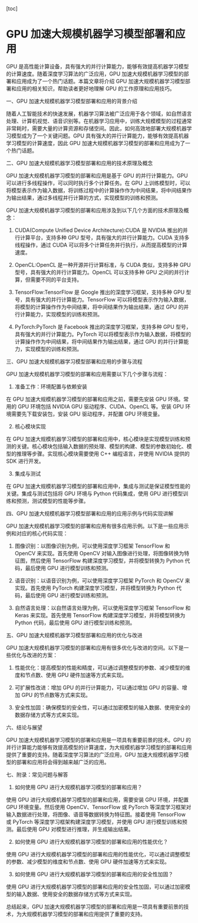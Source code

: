 
[toc]                    
                
                
GPU 加速大规模机器学习模型部署和应用
=================================================

GPU 是高性能计算设备，具有强大的并行计算能力，能够有效提高机器学习模型的计算速度。随着深度学习算法的广泛应用，GPU 加速大规模机器学习模型的部署和应用成为了一个热门话题。本篇文章将介绍 GPU 加速大规模机器学习模型部署和应用的相关知识，帮助读者更好地理解 GPU 的工作原理和应用技巧。

一、GPU 加速大规模机器学习模型部署和应用的背景介绍

随着人工智能技术的快速发展，机器学习算法被广泛应用于各个领域，如自然语言处理、计算机视觉、语音识别等。在机器学习应用中，训练大规模模型的过程通常非常耗时，需要大量的计算资源和存储空间。因此，如何高效地部署大规模机器学习模型成为了一个关键问题。GPU 具有强大的并行计算能力，能够有效提高机器学习模型的计算速度，因此 GPU 加速大规模机器学习模型的部署和应用成为了一个热门话题。

二、GPU 加速大规模机器学习模型部署和应用的技术原理及概念

GPU 加速大规模机器学习模型的部署和应用是基于 GPU 的并行计算能力。GPU 可以进行多线程操作，可以同时执行多个计算任务。在 GPU 上训练模型时，可以将模型表示作为输入数据，将训练过程中的计算操作作为中间结果，将中间结果作为输出结果，通过多线程并行计算的方式，实现模型的训练和预测。

GPU 加速大规模机器学习模型的部署和应用涉及到以下几个方面的技术原理及概念：

1. CUDA(Compute Unified Device Architecture):CUDA 是 NVIDIA 推出的并行计算平台，支持多种 GPU 型号，具有强大的并行计算能力。CUDA 支持多线程操作，通过 CUDA 可以将多个计算任务并行执行，从而提高模型的计算速度。

2. OpenCL:OpenCL 是一种开源并行计算标准，与 CUDA 类似，支持多种 GPU 型号，具有强大的并行计算能力。OpenCL 可以支持多种 GPU 之间的并行计算，但需要不同的平台支持。

3. TensorFlow:TensorFlow 是 Google 推出的深度学习框架，支持多种 GPU 型号，具有强大的并行计算能力。TensorFlow 可以将模型表示作为输入数据，将模型的计算操作作为中间结果，将中间结果作为输出结果，通过 GPU 的并行计算能力，实现模型的训练和预测。

4. PyTorch:PyTorch 是 Facebook 推出的深度学习框架，支持多种 GPU 型号，具有强大的并行计算能力。PyTorch 可以将模型表示作为输入数据，将模型的计算操作作为中间结果，将中间结果作为输出结果，通过 GPU 的并行计算能力，实现模型的训练和预测。

三、GPU 加速大规模机器学习模型部署和应用的步骤与流程

GPU 加速大规模机器学习模型的部署和应用需要以下几个步骤与流程：

1. 准备工作：环境配置与依赖安装

在 GPU 加速大规模机器学习模型的部署和应用之前，需要先安装 GPU 环境。常用的 GPU 环境包括 NVIDIA GPU 驱动程序、CUDA、OpenCL 等。安装 GPU 环境需要先下载安装包，安装 GPU 驱动程序，并配置 GPU 环境变量。

2. 核心模块实现

在 GPU 加速大规模机器学习模型的部署和应用中，核心模块是实现模型训练和预测的关键。核心模块包括输入数据的预处理、模型的构建、模型的参数初始化、模型的推理等步骤。实现核心模块需要使用 C++ 编程语言，并使用 NVIDIA 提供的 SDK 进行开发。

3. 集成与测试

在 GPU 加速大规模机器学习模型的部署和应用中，集成与测试是保证模型性能的关键。集成与测试包括将 GPU 环境与 Python 代码集成，使用 GPU 进行模型训练和预测，测试模型的性能等步骤。

四、GPU 加速大规模机器学习模型部署和应用的应用示例与代码实现讲解

GPU 加速大规模机器学习模型的部署和应用有很多应用示例。以下是一些应用示例和对应的核心代码实现：

1. 图像识别：以图像识别为例，可以使用深度学习框架 TensorFlow 和 OpenCV 来实现。首先使用 OpenCV 对输入图像进行处理，将图像转换为特征图，然后使用 TensorFlow 构建深度学习模型，并将模型转换为 Python 代码，最后使用 GPU 进行模型训练和预测。

2. 语音识别：以语音识别为例，可以使用深度学习框架 PyTorch 和 OpenCV 来实现。首先使用 PyTorch 构建深度学习模型，并将模型转换为 Python 代码，最后使用 GPU 进行模型训练和预测。

3. 自然语言处理：以自然语言处理为例，可以使用深度学习框架 TensorFlow 和 Keras 来实现。首先使用 TensorFlow 构建深度学习模型，并将模型转换为 Python 代码，最后使用 GPU 进行模型训练和预测。

五、GPU 加速大规模机器学习模型部署和应用的优化与改进

GPU 加速大规模机器学习模型的部署和应用有很多优化与改进的空间。以下是一些优化与改进的方案：

1. 性能优化：提高模型的性能和精度，可以通过调整模型的参数、减少模型的维度和节点数、使用 GPU 硬件加速等方式来实现。

2. 可扩展性改进：增加 GPU 的并行计算能力，可以通过增加 GPU 的容量、增加 GPU 的节点数等方式来实现。

3. 安全性加固：确保模型的安全性，可以通过加密模型的输入数据、使用安全的数据存储方式等方式来实现。

六、结论与展望

GPU 加速大规模机器学习模型的部署和应用是一项具有重要前景的技术。GPU 的并行计算能力能够有效提高模型的计算速度，为大规模机器学习模型的部署和应用提供了重要的支持。随着深度学习算法的广泛应用，GPU 加速大规模机器学习模型的部署和应用将会得到越来越广泛的应用。

七、附录：常见问题与解答

1. 如何使用 GPU 进行大规模机器学习模型的部署和应用？

使用 GPU 进行大规模机器学习模型的部署和应用，需要安装 GPU 环境，并配置 GPU 环境变量。然后使用 OpenCV、TensorFlow 或 PyTorch 等深度学习框架对输入数据进行处理，将图像、语音等数据转换为特征图。接着使用 TensorFlow 或 PyTorch 等深度学习框架构建深度学习模型，并使用 GPU 进行模型训练和预测。最后使用 GPU 对模型进行推理，并生成输出结果。

2. 如何使用 GPU 进行大规模机器学习模型的部署和应用的性能优化？

使用 GPU 进行大规模机器学习模型的部署和应用的性能优化，可以通过调整模型的参数、减少模型的维度和节点数、使用 GPU 硬件加速等方式来实现。

3. 如何使用 GPU 进行大规模机器学习模型的部署和应用的安全性加固？

使用 GPU 进行大规模机器学习模型的部署和应用的安全性加固，可以通过加密模型的输入数据、使用安全的数据存储方式等方式来实现。

总结起来，GPU 加速大规模机器学习模型的部署和应用是一项具有重要前景的技术，为大规模机器学习模型的部署和应用提供了重要的支持。

